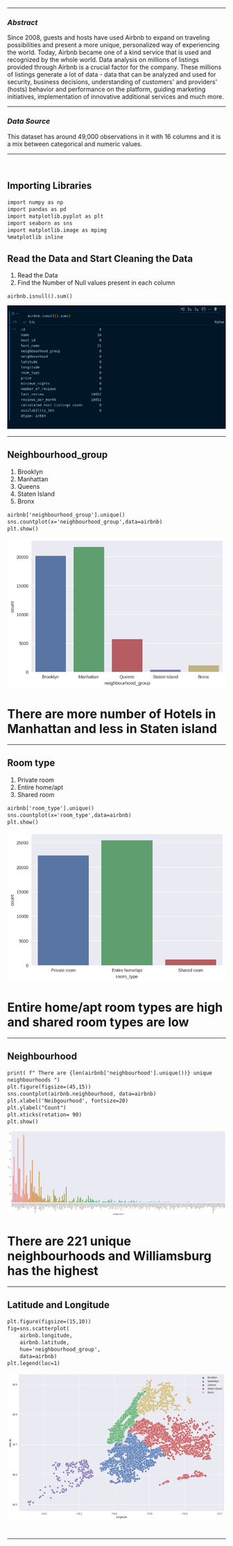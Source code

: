 <hr>
<i><h3>Abstract</h3></i>

<p>Since 2008, guests and hosts have used Airbnb to expand on traveling possibilities and present a more unique, personalized way of experiencing the world. Today, Airbnb became one of a kind service that is used and recognized by the whole world. Data analysis on millions of listings provided through Airbnb is a crucial factor for the company. These millions of listings generate a lot of data - data that can be analyzed and used for security, business decisions, understanding of customers' and providers' (hosts) behavior and performance on the platform, guiding marketing initiatives, implementation of innovative additional services and much more.</p>
<hr>
<i><h3>Data Source</h3></i>
<p>This dataset has around 49,000 observations in it with 16 columns and it is a mix between categorical and numeric values.</p>

<hr>
<br>
<h2>Importing Libraries </h2>

```
import numpy as np
import pandas as pd
import matplotlib.pyplot as plt
import seaborn as sns
import matplotlib.image as mpimg
%matplotlib inline
```


<h2> Read the Data and Start Cleaning the Data </h2>
<ol>
    <li>  Read the Data </li>
    <li> Find the Number of Null values present in each column</li>
</ol>

```
airbnb.isnull().sum()
```

![NUll values](.//data/null_values.png)
    

<hr>

<h2>Neighbourhood_group</h2>


<ol>
    <li> Brooklyn </li>
    <li> Manhattan </li>
    <li> Queens </li>
    <li> Staten Island </li>
    <li> Bronx</li>
</ol>

```
airbnb['neighbourhood_group'].unique()
sns.countplot(x='neighbourhood_group',data=airbnb)
plt.show()
```
![graph](.//data/neighbourhood_group.png)

<h1> There are more number of Hotels in Manhattan and less in Staten island </h1>


<hr>

<h2>Room type</h2>


<ol>
    <li> Private room </li>
    <li> Entire home/apt </li>
    <li> Shared room</li>
</ol>

```
airbnb['room_type'].unique()
sns.countplot(x='room_type',data=airbnb)
plt.show()
```
![graph](.//data/room_type.png)

<h1> Entire home/apt room types are high and shared room types are low </h1>


<hr>



<h2>Neighbourhood</h2>




```
print( f" There are {len(airbnb['neighbourhood'].unique())} unique neighbourhoods ")
plt.figure(figsize=(45,15))
sns.countplot(airbnb.neighbourhood, data=airbnb)
plt.xlabel('Neibgourhood', fontsize=20)
plt.ylabel("Count")
plt.xticks(rotation= 90)
plt.show()
```
![graph](.//data/neighbourhood.png)

<h1> There are 221 unique neighbourhoods and  Williamsburg has the highest </h1>


<hr>

<h2>Latitude and Longitude</h2>




```
plt.figure(figsize=(15,10))
fig=sns.scatterplot(
    airbnb.longitude,
    airbnb.latitude,
    hue='neighbourhood_group',
    data=airbnb)
plt.legend(loc=1)
```
![graph](.//data/lat-lon.png)

<h1>  </h1>


<hr>



